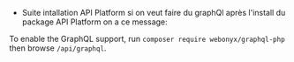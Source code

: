 - Suite intallation API Platform si on veut faire du graphQl après l'install du package API Platform on a ce message: 

To enable the GraphQL support, run ```composer require webonyx/graphql-php```
then browse `/api/graphql`.

